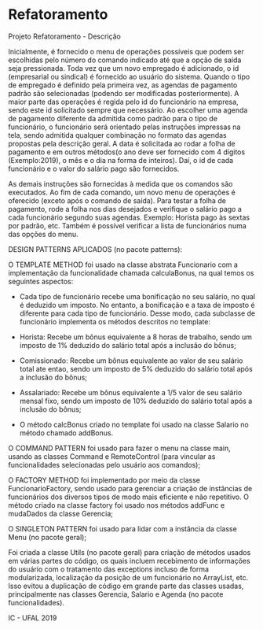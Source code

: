 # Refatoramento

Projeto Refatoramento - Descrição

Inicialmente, é fornecido o menu de operações possíveis que podem ser escolhidas pelo número do comando indicado até que a opção de saída seja pressionada. Toda vez que um novo empregado é adicionado, o id (empresarial ou sindical) é fornecido ao usuário do sistema. Quando o tipo de empregado é definido pela primeira vez, as agendas de pagamento padrão são selecionadas (podendo ser modificadas posteriormente). A maior parte das operações é regida pelo id do funcionário na empresa, sendo este id solicitado sempre que necessário. Ao escolher uma agenda de pagamento diferente da admitida como padrão para o tipo de funcionário, o funcionário será orientado pelas instruções impressas na tela, sendo admitida qualquer combinação no formato das agendas propostas pela descrição geral. A data é solicitada ao rodar a folha de pagamento e em outros métodos(o ano deve ser fornecido com 4 dígitos (Exemplo:2019), o mês e o dia na forma de inteiros). Daí, o id de cada funcionário e o valor do salário pago são fornecidos.

As demais instruções são fornecidas à medida que os comandos são executados. Ao fim de cada comando, um novo menu de operações é oferecido (exceto após o comando de saída). Para testar a folha de pagamento, rode a folha nos dias desejados e verifique o salário pago a cada funcionário segundo suas agendas. Exemplo: Horista pago às sextas por padrão, etc. Também é possível verificar a lista de funcionários numa das opções do menu.

DESIGN PATTERNS APLICADOS (no pacote patterns):

O TEMPLATE METHOD foi usado na classe abstrata Funcionario com a implementação da funcionalidade chamada calculaBonus, na qual temos os seguintes aspectos:

- Cada tipo de funcionário recebe uma bonificação no seu salário, no qual é deduzido um imposto. No entanto, a bonificação e a taxa de imposto é diferente para cada tipo de funcionário. Desse modo, cada subclasse de funcionário implementa os métodos descritos no template:

- Horista: Recebe um bônus equivalente a 8 horas de trabalho, sendo um imposto de 1% deduzido do salário total após a inclusão do bônus;
- Comissionado: Recebe um bônus equivalente ao valor de seu salário total ate entao, sendo um imposto de 5% deduzido do salário total após a inclusão do bônus;
- Assalariado: Recebe um bônus equivalente a 1/5 valor de seu salário mensal fixo, sendo um imposto de 10% deduzido do salário total após a inclusão do bônus;

- O método calcBonus criado no template foi usado na classe Salario no método chamado addBonus.

O COMMAND PATTERN foi usado para fazer o menu na classe main, usando as classes Command e RemoteControl (para vincular as funcionalidades selecionadas pelo usuário aos comandos); 

O FACTORY METHOD foi implementado por meio da classe FuncionarioFactory, sendo usado para gerenciar a criação de instâncias de funcionários dos diversos tipos de modo mais eficiente e não repetitivo. O método criado na classe factory foi usado nos métodos addFunc e mudaDados da classe Gerencia;

O SINGLETON PATTERN foi usado para lidar com a instância da classe Menu (no pacote geral);

Foi criada a classe Utils (no pacote geral) para criação de métodos usados em várias partes do código, os quais incluem recebimento de informações do usuário com o tratamento das exceptions incluso de forma modularizada, localização da posição de um funcionário no ArrayList, etc. Isso evitou a duplicação de código em grande parte das classes usadas, principalmente nas classes Gerencia, Salario e Agenda (no pacote funcionalidades).

IC - UFAL 2019
